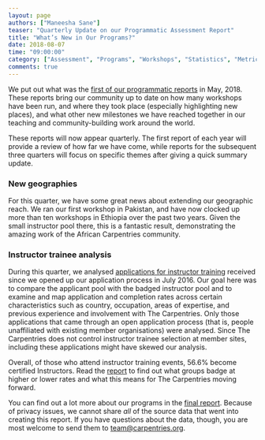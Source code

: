```yaml
---
layout: page
authors: ["Maneesha Sane"]
teaser: "Quarterly Update on our Programmatic Assessment Report"
title: "What’s New in Our Programs?"
date: 2018-08-07
time: "09:00:00"
category: ["Assessment", "Programs", "Workshops", "Statistics", "Metrics"]
comments: true
---
```


We put out what was the [first of our programmatic reports](https://carpentries.org/blog/2018/05/programmatic-assessment/) in May, 2018. These reports bring our community up to date on how many  workshops have been run, and 
where they took place (especially highlighting new places), and what other new milestones we have reached together in our teaching and community-building work around the world. 

These reports will now appear quarterly. The first report of each year will provide a review of how far we have come, while reports for the subsequent three quarters will focus on specific themes after giving a quick summary update.

### New geographies
For this quarter, we have some great news about extending our geographic reach. We ran our first workshop in Pakistan, and have now clocked 
up more than ten workshops in Ethiopia over the past two years. Given the small instructor pool there, this is a fantastic result, demonstrating the amazing work of the African Carpentries community.

### Instructor trainee analysis
During this quarter, we analysed [applications for instructor training](https://amy.carpentries.org/forms/request_training) 
received since we opened up our application process in July 2016. Our goal here was to compare the applicant pool 
with the badged instructor pool and to examine and map application and completion rates across certain characteristics such as country, occupation, areas of expertise, and previous experience and involvement with The Carpentries. Only those applications that came through an open application process (that is, people unaffiliated with existing member organisations) were analysed. Since The Carpentries does not control instructor trainee selection at member sites, including these applications might have skewed our analysis. 

Overall, of those who attend instructor training events, 56.6% become certified Instructors. Read the [report](https://carpentries.github.io/assessment/programmatic-assessment/workshops/outputs/programmatic_report_20180803.html) to find out what groups badge at higher or lower rates and what this means for The Carpentries moving forward. 

You can find out a lot more about our programs in the [final report](https://carpentries.github.io/assessment/programmatic-assessment/workshops/outputs/programmatic_report_20180803.html).  Because of privacy issues, we cannot share _all_ of the source data that went into creating this report. If you have questions about the data, though, you are most welcome to send them to [team@carpentries.org](mailto:team@carpentries.org).
